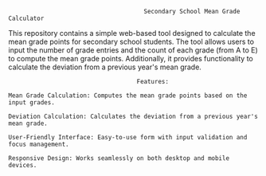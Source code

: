                                          Secondary School Mean Grade Calculator

 This repository contains a simple web-based tool designed to calculate the mean grade points for secondary school students. The tool allows users to input the   number of grade entries and the count of each grade (from A to E) to compute the mean grade points. Additionally, it provides functionality to calculate the  deviation from a previous year's mean grade.


                                        Features:

    Mean Grade Calculation: Computes the mean grade points based on the input grades.

    Deviation Calculation: Calculates the deviation from a previous year's mean grade.

    User-Friendly Interface: Easy-to-use form with input validation and focus management.

    Responsive Design: Works seamlessly on both desktop and mobile devices.
